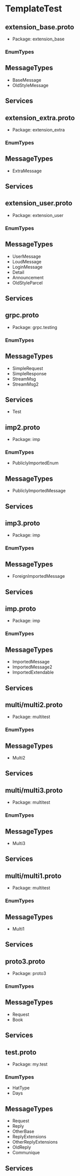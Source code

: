 # TemplateTest


## extension_base.proto

- Package: extension_base

### EnumTypes



## MessageTypes

- BaseMessage
- OldStyleMessage


## Services



## extension_extra.proto

- Package: extension_extra

### EnumTypes



## MessageTypes

- ExtraMessage


## Services



## extension_user.proto

- Package: extension_user

### EnumTypes



## MessageTypes

- UserMessage
- LoudMessage
- LoginMessage
- Detail
- Announcement
- OldStyleParcel


## Services



## grpc.proto

- Package: grpc.testing

### EnumTypes



## MessageTypes

- SimpleRequest
- SimpleResponse
- StreamMsg
- StreamMsg2


## Services

- Test


## imp2.proto

- Package: imp

### EnumTypes

- PubliclyImportedEnum


## MessageTypes

- PubliclyImportedMessage


## Services



## imp3.proto

- Package: imp

### EnumTypes



## MessageTypes

- ForeignImportedMessage


## Services



## imp.proto

- Package: imp

### EnumTypes



## MessageTypes

- ImportedMessage
- ImportedMessage2
- ImportedExtendable


## Services



## multi/multi2.proto

- Package: multitest

### EnumTypes



## MessageTypes

- Multi2


## Services



## multi/multi3.proto

- Package: multitest

### EnumTypes



## MessageTypes

- Multi3


## Services



## multi/multi1.proto

- Package: multitest

### EnumTypes



## MessageTypes

- Multi1


## Services



## proto3.proto

- Package: proto3

### EnumTypes



## MessageTypes

- Request
- Book


## Services



## test.proto

- Package: my.test

### EnumTypes

- HatType
- Days


## MessageTypes

- Request
- Reply
- OtherBase
- ReplyExtensions
- OtherReplyExtensions
- OldReply
- Communique


## Services




